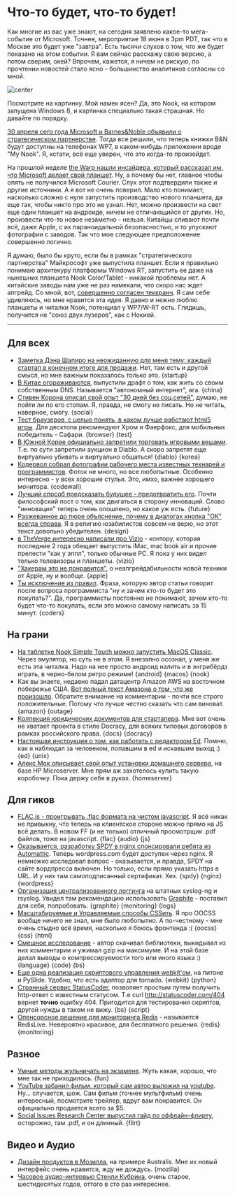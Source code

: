 # Что-то будет, что-то будет!

Как многие из вас уже знают, на сегодня заявлено какое-то мега-событие от Microsoft. Точнее, мероприятие 18 июня в 3pm PDT, так что в Москве это будет уже "завтра". Есть тысячи слухов о том, что же будет показано на этом событии. Я вам сейчас расскажу свою версию, а потом сверим, окей? Впрочем, кажется, я ничем не рискую, по прочтении новостей стало ясно - большинство аналитиков согласны со мной.

![center](http://i.zdnet.com/blogs/windows-nook-tablet-new1.jpg)

Посмотрите на картинку. Мой намек ясен? Да, это Nook, на котором запущена Windows 8, и картинка специально такая страшная. Но давайте по порядку.

[30 апреля сего года Microsoft и Barnes&Noble объявили о стратегическом партнерстве](http://www.barnesandnobleinc.com/press_releases/4_30_12_bn_microsoft_strategic_partnership.html). Тогда все решили, что теперь книжки B&N будут доступны на телефонах WP7, в каком-нибудь приложении вроде "My Nook". Я, кстати, всё еще уверен, что это когда-то произойдет. 

На прошлой неделе [the Warp нашли инсайдера, который рассказал им, что Microsoft делает свой планшет](http://www.thewrap.com/media/article/microsoft-go-after-apple-new-tablet-says-insider-44271). Ну, а почему бы нет, главное чтобы опять не получился Microsoft Courier. Слух этот подтвердили также и другие источники. А я вот не очень поверил. Мало кто понимает, насколько сложно с нуля запустить производство нового планшета, да еще так, чтобы никто про это не узнал. Нет, можно произвести на свет еще один планшет на андроиде, ничем не отличающийся от других. Но, произвести что-то новое незаметно - нельзя. Китайцы сливают почти всё, даже Apple, с их параноидальной безопасностью, и то упускают фотографии с заводов. Так что мое следующее предположение совершенно логично.

Я думаю, было бы круто, если бы в рамках "стратегического партнерства" Майкрософт уже выпустила планшет. Если я правильно понимаю архитекуру платформы Windows RT, запустить ее даже на нынешних планшета Nook Color/Tablet - никакой проблемы нет. А китайские заводы нам уже не раз намекали, что скоро нас ждет апгрейд. Со мной, вот, [совершенно согласен теккранч](http://techcrunch.com/2012/06/17/ms-la/). Я сам себе удивляюсь, но мне нравится эта идея. Я давно и нежно люблю планшеты и читалки Nook, потенциал у WP7/W-RT есть. Глядишь, получится не "союз двух лузеров", как с Нокией.

-----

## Для всех

* [Заметка Дэна Шапиро на неожиданную для меня тему: каждый стартап в конечном итоге для продажи](http://www.danshapiro.com/blog/2012/06/of-course-this-company-is-for-sale/). Нет, там есть и другой смысл, но мне важным показалось только это. {startup}
* [В Китае огораживаются](https://tools.ietf.org/html/draft-diao-aip-dns-00), выпустили драфт о том, как жить со своим собственным DNS. Называется "автономный интернет", ага. {china}
* [Стивен Корона описал свой опыт "30 дней без соц.сетей"](http://stevecorona.com/how-30-days-without-social-media-changed-my-life), думаю, не пойти ли по его стопам. Я, правда, не смогу не писать. Но не читать, наверное, смогу. {social}
* [Тест браузеров, с целью понять, в каком лучше работают html5 игры](http://www.scirra.com/tutorials/325/which-browser-is-best-for-html5-games). Для десктопа рекомендуют Хром и Фаерфокс, для мобильных победитель - Сафари. {browser} {test}
* [В Южной Корее официально запретили торговать игровыми вещами](http://www.incgamers.com/2012/06/south-korea-bans-virtual-item-trading-diablo-3-auction-house-dead/). Т.е. по сути запретили аукцион в Diablo. А скоро запретят еще виртуально убивать и виртуально общаться! {diablo} {korea}
* [Кодервол собрал фотографии рабочего места известных технарей и программистов](http://coderwall.com/p/gxjpna). Фоток не много, но все любопытные. Особенно интересно - у всех хорошие стулья. Это, имхо, важнее хорошего монитора. {codewall}
* [Лучший способ предсказать будущее - предотвратить его](http://confusedofcalcutta.com/2007/11/03/the-best-way-to-predict-the-future-is-to-prevent-it/). Почти философский пост о том, как двигаться в сторону инноваций. Слово "инновация" теперь очень опошлено, но какое уж есть. {future}
* [Разжеванное до пюре объяснение, почему в диалогах кнопка "ОК" всегда справа](http://uxmovement.com/buttons/why-ok-buttons-in-dialog-boxes-work-best-on-the-right/). Я в религию юзабилистов совсем не верю, но этот текст довольно убедителен. {design}
* [в TheVerge интересно написали про Vizio](http://www.theverge.com/2012/6/15/3076519/vizio-reboot-pc-american-hdtv-success-do-it-again) - контору, которая последние 2 года обещает выпустить iMac, mac book air и прочие прелести "как у эппл", только обычные PC. Я пока у них видел только телевизоры и планшеты. {vizio}
* ["Хакерам это не понравится"](http://nickchaves.com/post/hackers-gonna-hate), о неапгрейдабильности новой техники от Apple, ну и вообще. {apple}
* [Ты исключение из правил](https://zapier.com/blog/2012/06/17/you-are-exception-rule/). Фраза, которую автор статьи говорит после вопроса программиста "ну и зачем кто-то будет это покупать?". Да, программисты постоянно не понимают, зачем кто-то будет что-то покупать, если это можно самому написать за 15 минут. {coders}

## На грани
* [На таблетке Nook Simple Touch можно запустить MacOS Classic](http://www.theverge.com/2012/6/17/3091831/nook-simple-touch-hack-macintosh-classic-os). Через эмулятор, но суть не в этом. Я внезапно осознал, у меня же есть эта читалка. Надо на нее просто андроид налить и в энгрибёрдз играть, в черно-белом ретро режиме! {android} {macos} {nook}
* Как вы знаете, недавно падал датацентр Amazon AWS на восточном побережье США. [Вот полный текст Амазона о том, что же произошло](http://news.ycombinator.com/item?id=4123595). Обратите внимание на комментарии - почти все строго положительные. Потому что лучше честно сказать что сам виноват. {amazon} {outage}
* [Коллекция юридических документов для стартапера](https://www.docracy.com/doc/showalluserdocs?userId=10881). Мне вот очень не хватает проекта в стиле Docracy, для всяких типовых договоров в рамках российского права. {docs} {docracy}
* [Настоящая инструкция о том, как работать с редактором Ed](http://blog.sanctum.geek.nz/actually-using-ed/). Помню, как я наблюдал за человеком, попавшим в ed и искавшим выход :) {ed} {unix}
* [Алекс Мок описывает свой опыт установки домашнего сервера](http://mocko.org.uk/b/2012/06/17/how-i-store-my-1s-and-0s-zfs-bargain-hp-microserver-joy/), на базе HP Microserver. Мне прям аж захотелось купить такую коробочку. Пока держу себя в руках. {homeserver}

## Для гиков
* [FLAC.js - проигрывать .flac формата на чистом javascript](http://badassjs.com/post/25174050115/flac-js-aurora-and-the-future-of-web-audio). Я всё никак не привыкну, что теперь на клиентское стороне можно прямо на JS всё делать. В новом FF (и не только) отличный просмотрщик .pdf файлов, тоже на javascript. {flac} {audio} {js}
* [Оказывается, разработку SPDY в nginx спонсировали ребята из Automattic](http://barry.wordpress.com/2012/06/16/nginx-spdy-and-automattic/). Теперь wordpress.com будет доступен через nginx. Я немножко исследовал вопрос - оказывается, и правда, SPDY на сайте вордпресса включен. Но только, если прямо указать https в URL. И у них там самоподписанный сертификат. Хех. {spdy} {nginx} {wordpress}
* [Организация централизованного логгинга](http://divisionbyzero.net/article/2012/06/17/central-logging-with-open-source-software.html) на штатных syslog-ng и rsyslog. Увидел там рекомендацию использовать [Graphite](http://graphite.wikidot.com/) - поставил для себя, попробовать. {graphite} {monitoring} {logs}
* [Масштабируемые и Управляемые способы CSSить](http://cwebbdesign.tumblr.com/post/23666803241/scalable-and-maintainable-css-approaches). Я про OOCSS вообще ничего не знал, мне было любопытно. А по-честному - мне очень стыдно всё время, насколько я боюсь фронтенда :( {oocss} {css} {html}
* [Смешное исследование](http://blog.andrewcantino.com/blog/2012/06/15/compressing-code/) - автор скачивал библиотеки, выкидывал из них комментарии и ужимал gzip на максимуме. И на этой базе делал выводы о компрессируемости того или иного языка :) {language} {code} {bs}
* [Еще одна реализация скриптового управления webkit'ом](http://jeanphix.me/Ghost.py/), на питоне и PySlide. Удобно, что есть адаптор для tornado. {webkit} {python}
* [Странный сервис StatusCoder](https://statuscoder.com/), позволяет простым путем получить http-ответ с известным статусом. Т.е curl http://statuscoder.com/404 вернет **точно** ошибку 404. Пригодится для тестирования скриптов, другой нужды в таком не вижу. {bs} {script}
* [Опенсорсное решение для мониторинга Redis](https://github.com/kumarnitin/RedisLive#readme) - называется RedisLive. Невероятно красивое, для бесплатного решения. {redis} {monitoring}

## Разное
* [Умные методы жульничать на экзамене](http://boingboing.net/2012/06/11/students-assigned-to-cheat-on.html). Жуть какая, хорошо, что мне так не приходилось. {fun}
* [YouTube забанил фильм, который сам автор выложил на youtube](http://www.mdotstrange.com/2012/06/youtube-claims-i-dont-own-my-own-film.html). Ну... случается, шож. Сам фильм (точнее мультфильм) очень интересный, посмотрите трейлер, вдруг вам понравится. Он официально продается всего за $5.
* [Social Issues Research Center выпустил гайд по оффлайн-флирту](http://www.sirc.org/publik/flirt.pdf), осторожно, там .pdf, и он длинный. {flirt}

## Видео и Аудио
* [Дизайн продуктов в Мозилла](https://air.mozilla.org/product-design-at-mozilla/), на примере Australis. Мне их новый интерфейс очень нравится, жду не дождусь. {mozilla}
* [Часовое аудио-интервью Стенли Кубрика](http://www.openculture.com/2012/06/rare_1960s_audio_stanley_kubricks_interview_with_ithe_new_yorkeri.html), очень старое, шестидесятых годов, оттого в сто раз интереснее.
